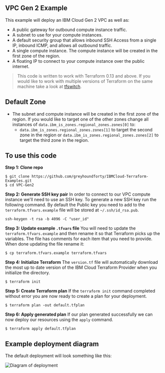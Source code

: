 ## VPC Gen 2 Example
This example will deploy an IBM Cloud Gen 2 VPC as well as:
 - A public gateway for outbound compute instance traffic.
 - A subnet to use for your compute instances. 
 - A default security group that allows inbound SSH Access from a single IP, inbound ICMP, and allows all outbound traffic. 
 - A single compute instance. The compute instance will be created in the first zone of the region.
 - A floating IP to connect to your compute instance over the public internet.

> This code is written to work with Terraform 0.13 and above. If you would like to work with multiple versions of Terraform on the same machine take a look at [tfswitch](https://github.com/warrensbox/terraform-switcher). 

## Default Zone
 - The subnet and compute instance will be created in the first zone of the region. If you would like to target one of the other zones change all instances of `data.ibm_is_zones.regional_zones.zones[0]` to:
    - `data.ibm_is_zones.regional_zones.zones[1]` to target the second zone in the region or `data.ibm_is_zones.regional_zones.zones[2]` to target the third zone in the region. 

## To use this code
**Step 1: Clone repo**

```shell
$ git clone https://github.com/greyhoundforty/IBMCloud-Terraform-Examples.git
$ cd VPC-Gen2
```

**Step 2: Generate SSH key pair**
In order to connect to our VPC compute instance we'll need to use an SSH key. To generate a new SSH key run the following command. By default the Public key you need to add to the `terraform.tfvars.example` file will be stored at `~/.ssh/id_rsa.pub`. 

```shell
ssh-keygen -t rsa -b 4096 -C "user_id"
```

**Step 3: Update example `.tfvars` file**
You will need to update the `terraform.tfvars.example` and then rename it so that Terraform picks up the variables. The file has comments for each item that you need to provide. When done updating the file rename it:

```shell
$ cp terraform.tfvars.example terraform.tfvars
```

**Step 4: Initialize Terraform**
The `version.tf` file will automatically download the most up to date version of the IBM Cloud Terraform Provider when you initialize the directory.

```shell
$ terraform init
```

**Step 5: Create Terraform plan**
If the `terraform init` command completed without error you are now ready to create a plan for your deployment.

```shell
$ terraform plan -out default.tfplan 
```

**Step 6: Apply generated plan**
If our plan generated successfully we can now deploy our resources using the `apply` command.

```shell
$ terraform apply default.tfplan
```

## Example deployment diagram
The default deployment will look something like this:

![Diagram of deployment](terraform-doy.png)
